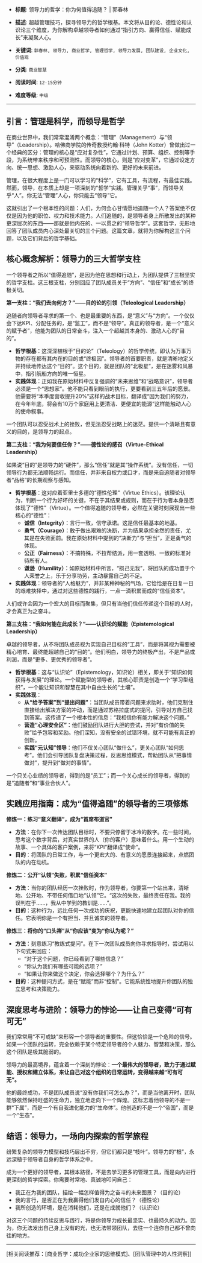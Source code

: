 - **标题**: 领导力的哲学：你为何值得追随？ | 郭春林
- **描述**: 超越管理技巧，探寻领导力的哲学根基。本文将从目的论、德性论和认识论三个维度，为你解构卓越领导者如何通过“指引方向、赢得信任、赋能成长”来凝聚人心。
- **关键词**: `郭春林, 领导力, 商业哲学, 管理哲学, 领导力发展, 团队建设, 企业文化, 价值观`

- **分类**: `商业智慧`
- **阅读时间**: `12-15分钟`
- **难度等级**: `中级`

---

## 引言：管理是科学，而领导是哲学

在商业世界中，我们常常混淆两个概念：“管理”（Management）与“领导”（Leadership）。哈佛商学院的传奇教授约翰·科特（John Kotter）曾做出过一个经典的区分：管理的核心是“应对复杂性”，它通过计划、预算、组织、控制等手段，为系统带来秩序和可预测性。而领导的核心，则是“应对变革”，它通过设定方向、统一思想、激励人心，来驱动系统向着新的、更好的未来前进。

管理，在很大程度上是一门可以学习的“科学”，它有工具，有流程，有最佳实践。然而，领导，在本质上却是一项深刻的“哲学”实践。管理关乎“事”，而领导关乎“人”。你无法“管理”人心，你只能去“领导”它。

这就引出了一个根本性的问题：人们，为何会心甘情愿地追随一个人？答案绝不仅仅是因为他的职位、权力和技术能力。人们追随的，是领导者身上所散发出的某种更深层次的东西——那就是他内在的、一以贯之的“领导哲学”。这套哲学，无形地回答了团队成员内心深处最关切的三个问题。这篇文章，就将为你解构这三个问题，以及它们背后的哲学基础。

## 核心概念解析：领导力的三大哲学支柱

一个领导者之所以“值得追随”，是因为他在思想和行动上，为团队提供了三根坚实的哲学支柱。这三根支柱，分别回应了团队成员关于“方向”、“信任”和“成长”的终极关切。

**第一支柱：“我们去向何方？”——目的论的引领（Teleological Leadership）**

追随者向领导者寻求的第一个、也是最重要的东西，是“意义”与“方向”。一个仅仅会下达KPI、分配任务的，是“监工”，而不是“领导”。真正的领导者，是一个“意义的赋予者”，他能为团队的日常奋斗，注入一个超越其本身的、激动人心的“目的”。

*   **哲学根基**：这深深植根于“目的论”（Teleology）的哲学传统，即认为万事万物的存在都有其内在的目的或“终极因”。领导者的首要职责，就是清晰地定义并持续地传达这个“目的”。这个目的，就是团队的“北极星”，是在迷雾和风暴中，指引航船方向的唯一恒星。
*   **实践体现**：正如我在原始材料中反复强调的“未来思维”和“战略意识”，领导者必须是一个“思想家”。他不能只看到眼前的执行，更要看到三五年后的愿景。他需要将“本季度营收提升20%”这样的战术目标，翻译成“因为我们的努力，在今年年底，将会有10万个家庭用上更清洁、更便宜的能源”这样能触动人心的使命叙事。

一个团队可以忍受战术上的挫败，但无法忍受战略上的迷茫。提供一个清晰且有意义的目的，是领导力的起点。

**第二支柱：“我为何要信任你？”——德性论的感召（Virtue-Ethical Leadership）**

如果说“目的”是领导力的“硬件”，那么“信任”就是其“操作系统”。没有信任，一切领导行为都无法顺畅运行。而信任，并非来自权力或口才，而是来自追随者对领导者“品格”的长期观察与感知。

*   **哲学根基**：这对应着亚里士多德的“德性伦理”（Virtue Ethics）。该理论认为，判断一个行为好坏的关键，不在于其结果或规则，而在于行为者本身是否体现了“德性”（Virtue）。一个值得追随的领导者，必然在关键时刻展现出一些核心的“德性”：
    *   **诚信（Integrity）**：言行一致，信守承诺。这是信任最基本的地基。
    *   **勇气（Courage）**：敢于做出艰难的决断，并为结果承担全然的责任，尤其是在失败面前。我在原始材料中提到的“决断力”与“担当”，正是勇气的体现。
    *   **公正（Fairness）**：不搞特殊，不拉帮结派，用一套透明、一致的标准对待所有人。
    *   **谦逊（Humility）**：如原始材料中所言，“损己无我”，将团队的成功置于个人荣誉之上，乐于分享功劳，主动暴露自己的不足。
*   **实践体现**：领导者的“人格魅力”，并非某种神秘的气场，它恰恰是在日复一日的艰难抉择中，通过对这些德性的践行，一点一滴积累而成的“信任资本”。

人们或许会因为一个宏大的目标而聚集，但只有当他们信任传递这个目标的人时，才会真正为之奋斗。

**第三支柱：“我如何能在此成长？”——认识论的赋能（Epistemological Leadership）**

卓越的领导者，从不将团队成员视为实现自己目标的“工具”，而是将其视为需要被精心培育、最终能超越自己的“目的”。他们明白，领导力的终极产出，不是产品或利润，而是“更多、更优秀的领导者”。

*   **哲学根基**：这与“认识论”（Epistemology，知识论）相关，即关于“知识如何获得与发展”的理论。一个赋能型的领导者，其核心职责是创造一个“学习型组织”，一个能让知识和智慧在其中自由生长的“土壤”。
*   **实践体现**：
    *   **从“给予答案”到“提出问题”**：当团队成员带着问题来求助时，他们克制住直接给出解决方案的冲动，而是通过苏格拉底式的提问，引导对方自己找到答案。这传递了一个根本性的信息：“我相信你有能力解决这个问题。”
    *   **营造“心理安全区”**：他们鼓励团队进行大胆的尝试，并对“有价值的失败”给予包容和奖励。他们深知，没有安全的试错环境，就不可能有真正的创新。
    *   **实践“元认知”领导**：他们不仅关心团队“做什么”，更关心团队“如何思考”。他们会引导团队复盘决策过程，反思思维模式，帮助团队从“把事情做对”，提升到“做对的事情”。

一个只关心业绩的领导者，得到的是“员工”；而一个关心成长的领导者，得到的是“追随者”和“事业合伙人”。

## 实践应用指南：成为“值得追随”的领导者的三项修炼

**修炼一：练习“意义翻译”，成为“首席布道官”**

*   **方法**：在你下一次传达团队目标时，不要只停留于冰冷的数字。花一些时间，思考这个数字背后，对真实世界的人（你的客户）意味着什么。用一个生动的故事、一个具体的客户案例，来将“KPI”翻译成“使命”。
*   **目的**：将团队的日常工作，与一个更宏大的、有意义的愿景连接起来，点燃团队的内在动机。

**修炼二：公开“认领”失败，积累“信任资本”**

*   **方法**：当你的团队经历一次挫败时，作为领导者，你要第一个站出来，清晰地、公开地、不带任何借口地“认领”它。“这次的失败，最终责任在我。我的误判在于……，我从中学到的教训是……”。
*   **目的**：这种行为，远比任何一次成功的庆祝，更能快速地建立起团队对你的信任。它表明你是一个有担当、并且诚实的领导者。

**修炼三：将你的“口头禅”从“你应该”变为“你认为呢？”**

*   **方法**：刻意练习“教练式提问”。在下一次团队成员向你寻求指导时，尝试用以下句式来回应：
    *   “对于这个问题，你已经看到了哪些信息？”
    *   “你认为我们有哪些可能的选项？”
    *   “如果让你来做这个决定，你会选择哪个？为什么？”
*   **目的**：这种提问方式，是在“赋能”而非“控制”。它能系统性地提升你团队的独立思考和决策能力。

## 深度思考与进阶：领导力的悖论——让自己变得“可有可无”

我们常常用“不可或缺”来形容一个领导者的重要性。但这恰恰是一个危险的信号。如果一个团队的运转，完全依赖于某个特定领导者的个人魅力、智慧和决策，那么这个团队是极其脆弱的。

领导力的最高境界，蕴含着一个深刻的悖论：**一个最伟大的领导者，致力于通过赋能、授权和建立体系，来让自己对这个组织的日常运转，变得越来越“可有可无”。**

他的最终成功，不是团队成员说“没有你我们可怎么办？”，而是当他离开时，团队能够依然保持旺盛的生命力，独立地走向下一个辉煌。这标志着他领导的不是一群“下属”，而是一个有自我进化能力的“生命体”。他创造的不是一个“帝国”，而是一个“生态”。

## 结语：领导力，一场向内探索的哲学旅程

纷繁复杂的领导力模型和技巧层出不穷，但它们都只是“枝叶”。领导力的“根”，永远深植于领导者自身的哲学体系之中。

成为一个更好的领导者，其根本路径，不是去学习更多的管理工具，而是向内进行更深刻的哲学探索。你需要时常地、真诚地叩问自己：

*   我正在为我的团队，描绘一幅怎样值得为之奋斗的未来图景？（目的论）
*   我的言行，是否正在为我赢得他们发自内心的信任？（德性论）
*   我所创造的环境，是在消耗他们，还是在成就他们？（认识论）

对这三个问题的持续反思与践行，将是你领导力成长最坚实、也最持久的动力。因为，你无法发出自己身上没有的光，也无法带领团队，去往一个连你自己都不曾向往的地方。

---
[相关阅读推荐：[商业哲学：成功企业家的思维模式]、[团队管理中的人性洞察]]
